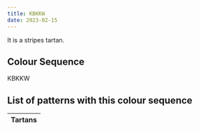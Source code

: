 ```yaml
---
title: KBKKW
date: 2023-02-15
---
```

<no value>

It is a <no value> stripes tartan.


## Colour Sequence
KBKKW

## List of patterns with this colour sequence

| Tartans |
|---------------|
